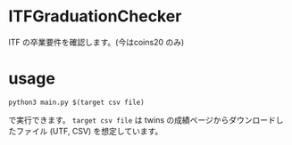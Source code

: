 # ITFGraduationChecker
ITF の卒業要件を確認します。(今はcoins20 のみ)

# usage

```
python3 main.py $(target csv file)
```

で実行できます。
`target csv file` は twins の成績ページからダウンロードしたファイル (UTF, CSV) を想定しています。